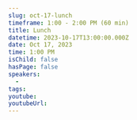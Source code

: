 ```yaml
---
slug: oct-17-lunch
timeframe: 1:00 - 2:00 PM (60 min)
title: Lunch
datetime: 2023-10-17T13:00:00.000Z
date: Oct 17, 2023
time: 1:00 PM
isChild: false
hasPage: false
speakers:
  -
tags:
youtube:
youtubeUrl:
---
```

